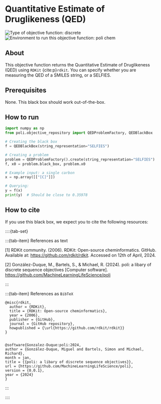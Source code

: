 # Quantitative Estimate of Druglikeness (QED)
![Type of objective function: discrete](https://img.shields.io/badge/Type-discrete_inputs-blue)
![Environment to run this objective function: poli chem](https://img.shields.io/badge/Environment-poli____chem-teal
)

## About

This objective function returns the Quantitative Estimate of Druglikeness (QED) using `RDKit` {cite:p}`rdkit`. You can specify whether you are measuring the QED of a SMILES string, or a SELFIES.

## Prerequisites

None. This black box should work out-of-the-box.

## How to run


```python
import numpy as np
from poli.objective_repository import QEDProblemFactory, QEDBlackBox

# Creating the black box
f = QEDBlackBox(string_representation="SELFIES")

# Creating a problem
problem = QEDProblemFactory().create(string_representation="SELFIES")
f, x0 = problem.black_box, problem.x0

# Example input: a single carbon
x = np.array([["[C]"]])

# Querying:
y = f(x)
print(y)  # Should be close to 0.35978
```

## How to cite

If you use this black box, we expect you to cite the following resources:

::::{tab-set}

:::{tab-item} References as text

[1] RDKit community. (2006). RDKit: Open-source cheminformatics. GitHub. Available at: https://github.com/rdkit/rdkit. Accessed on 12th of April, 2024.


[2] González-Duque, M., Bartels, S., & Michael, R. (2024). poli: a libary of discrete sequence objectives [Computer software]. https://github.com/MachineLearningLifeScience/poli


:::

:::{tab-item} References as `BibTeX`

```
@misc{rdkit,
  author = {RDKit},
  title = {RDKit: Open-source cheminformatics},
  year = {2006},
  publisher = {GitHub},
  journal = {GitHub repository},
  howpublished = {\url{https://github.com/rdkit/rdkit}}
}


@software{Gonzalez-Duque:poli:2024,
author = {González-Duque, Miguel and Bartels, Simon and Michael, Richard},
month = jan,
title = {{poli: a libary of discrete sequence objectives}},
url = {https://github.com/MachineLearningLifeScience/poli},
version = {0.0.1},
year = {2024}
}

```

:::

::::